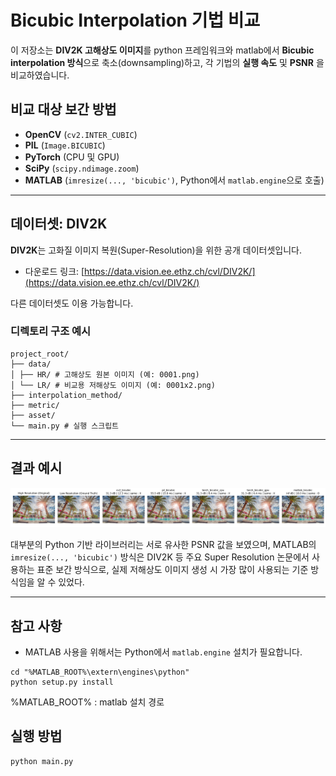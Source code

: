 # Bicubic Interpolation 기법 비교

이 저장소는 **DIV2K 고해상도 이미지**를 python 프레임워크와 matlab에서 **Bicubic interpolation 방식**으로 축소(downsampling)하고,  각 기법의 **실행 속도** 및 **PSNR** 을 비교하였습니다.

## 비교 대상 보간 방법

- **OpenCV** (`cv2.INTER_CUBIC`)
- **PIL** (`Image.BICUBIC`)
- **PyTorch** (CPU 및 GPU)
- **SciPy** (`scipy.ndimage.zoom`)
- **MATLAB** (`imresize(..., 'bicubic')`, Python에서 `matlab.engine`으로 호출)

---

## 데이터셋: DIV2K

**DIV2K**는 고화질 이미지 복원(Super-Resolution)을 위한 공개 데이터셋입니다.

- 다운로드 링크: [https://data.vision.ee.ethz.ch/cvl/DIV2K/](https://data.vision.ee.ethz.ch/cvl/DIV2K/)

다른 데이터셋도 이용 가능합니다.


### 디렉토리 구조 예시
```
project_root/
├── data/
│ ├── HR/ # 고해상도 원본 이미지 (예: 0001.png)
│ └── LR/ # 비교용 저해상도 이미지 (예: 0001x2.png)
├── interpolation_method/ 
├── metric/ 
├── asset/ 
└── main.py # 실행 스크립트
```

---

## 결과 예시
![result](asset/image.png)

대부분의 Python 기반 라이브러리는 서로 유사한 PSNR 값을 보였으며, MATLAB의 `imresize(..., 'bicubic')` 방식은 DIV2K 등 주요 Super Resolution 논문에서 사용하는 표준 보간 방식으로, 실제 저해상도 이미지 생성 시 가장 많이 사용되는 기준 방식임을 알 수 있었다.

---

##  참고 사항

- MATLAB 사용을 위해서는 Python에서 `matlab.engine` 설치가 필요합니다.
```
cd "%MATLAB_ROOT%\extern\engines\python"
python setup.py install
```

%MATLAB_ROOT% : matlab 설치 경로

## 실행 방법

```bash
python main.py
```
